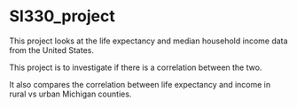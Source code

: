 # SI330_project

This project looks at the life expectancy and median household income data from the United States.

This project is to investigate if there is a correlation between the two.

It also compares the correlation between life expectancy and income in rural vs urban Michigan counties.
